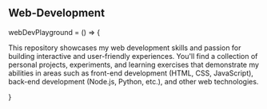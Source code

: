## Web-Development
webDevPlayground = () => {

This repository showcases my web development skills and passion for building interactive and user-friendly experiences. You'll find a collection of personal projects, experiments, and learning exercises that demonstrate my abilities in areas such as front-end development (HTML, CSS, JavaScript), back-end development (Node.js, Python, etc.), and other web technologies.

}
